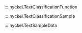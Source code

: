 ::: nyckel.TextClassificationFunction

::: nyckel.TextClassificationSample
  
::: nyckel.TextSampleData
